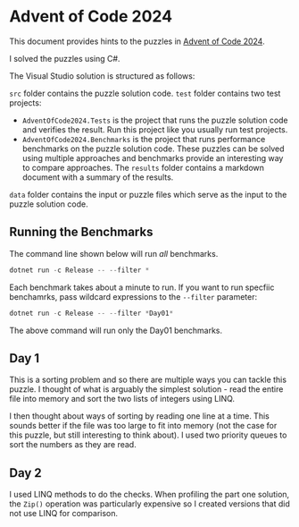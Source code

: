 # Advent of Code 2024

This document provides hints to the puzzles in [Advent of Code 2024](https://adventofcode.com/2024).

I solved the puzzles using C#.

The Visual Studio solution is structured as follows:

`src` folder contains the puzzle solution code.
`test` folder contains two test projects:

-   `AdventOfCode2024.Tests` is the project that runs the puzzle solution code and verifies the result. Run this project like you usually run test projects.
-   `AdventOfCode2024.Benchmarks` is the project that runs performance benchmarks on the puzzle solution code. These puzzles can be solved using multiple approaches and benchmarks provide an interesting way to compare approaches. The `results` folder contains a markdown document with a summary of the results.

`data` folder contains the input or puzzle files which serve as the input to the puzzle solution code.

## Running the Benchmarks

The command line shown below will run _all_ benchmarks.

```powershell
dotnet run -c Release -- --filter *
```

Each benchmark takes about a minute to run. If you want to run specfiic benchamrks, pass wildcard expressions to the `--filter` parameter:

```powershell
dotnet run -c Release -- --filter *Day01*
```

The above command will run only the Day01 benchmarks.

## Day 1

This is a sorting problem and so there are multiple ways you can tackle this puzzle. I thought of what is arguably the simplest solution - read the entire file into memory and sort the two lists of integers using LINQ.

I then thought about ways of sorting by reading one line at a time. This sounds better if the file was too large to fit into memory (not the case for this puzzle, but still interesting to think about). I used two priority queues to sort the numbers as they are read.

## Day 2

I used LINQ methods to do the checks. When profiling the part one solution, the `Zip()` operation was particularly expensive so I created versions that did not use LINQ for comparison.
